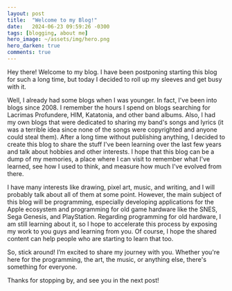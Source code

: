 ```yaml
---
layout: post
title:  "Welcome to my Blog!"
date:   2024-06-23 09:59:26 -0300
tags: [blogging, about me]
hero_image: ~/assets/img/hero.png
hero_darken: true
comments: true
---
```

Hey there! Welcome to my blog. I have been postponing starting this blog for such a long time, but today I decided to roll up my sleeves and get busy with it.

Well, I already had some blogs when I was younger. In fact, I've been into blogs since 2008. I remember the hours I spend on blogs searching for Lacrimas Profundere, HIM, Katatonia, and other band albums. Also, I had my own blogs that were dedicated to sharing my band's songs and lyrics (it was a terrible idea since none of the songs were copyrighted and anyone could steal them). After a long time without publishing anything, I decided to create this blog to share the stuff I've been learning over the last few years and talk about hobbies and other interests. I hope that this blog can be a dump of my memories, a place where I can visit to remember what I've learned, see how I used to think, and measure how much I've evolved from there.

I have many interests like drawing, pixel art, music, and writing, and I will probably talk about all of them at some point. However, the main subject of this blog will be programming, especially developing applications for the Apple ecosystem and programming for old game hardware like the SNES, Sega Genesis, and PlayStation. Regarding programming for old hardware, I am still learning about it, so I hope to accelerate this process by exposing my work to you guys and learning from you. Of course, I hope the shared content can help people who are starting to learn that too.

So, stick around! I’m excited to share my journey with you. Whether you're here for the programming, the art, the music, or anything else, there's something for everyone.

Thanks for stopping by, and see you in the next post!